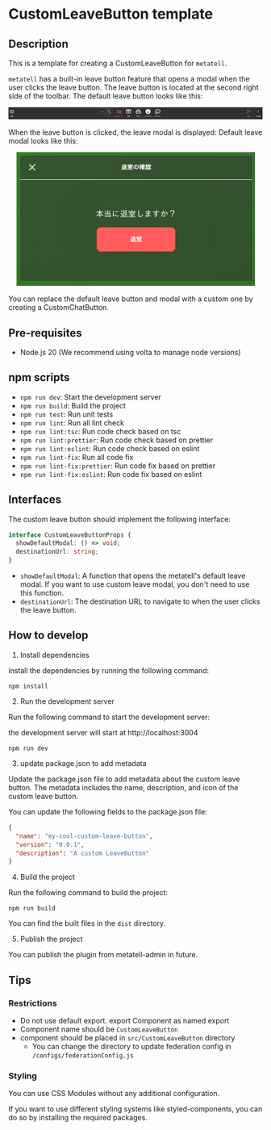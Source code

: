 # CustomLeaveButton template

## Description

This is a template for creating a CustomLeaveButton for `metatell`.

`metatell` has a built-in leave button feature that opens a modal when the user clicks the leave button. The leave button is located at the second right side of the toolbar.
The default leave button looks like this:

<p align="center">
  <img src="./docs/toolbar.png" alt="default leave button" />
</p>

When the leave button is clicked, the leave modal is displayed:
Default leave modal looks like this:

<p align="center">
  <img src="./docs/leave-modal.png" alt="default leave modal" />
</p>

You can replace the default leave button and modal with a custom one by creating a CustomChatButton.

## Pre-requisites

- Node.js 20 (We recommend using volta to manage node versions)

## npm scripts

- `npm run dev`: Start the development server
- `npm run build`: Build the project
- `npm run test`: Run unit tests
- `npm run lint`: Run all lint check
- `npm run lint:tsc`: Run code check based on tsc
- `npm run lint:prettier`: Run code check based on prettier
- `npm run lint:eslint`: Run code check based on eslint
- `npm run lint-fix`: Run all code fix
- `npm run lint-fix:prettier`: Run code fix based on prettier
- `npm run lint-fix:eslint`: Run code fix based on eslint

## Interfaces

The custom leave button should implement the following interface:

```ts
interface CustomLeaveButtonProps {
  showDefaultModal: () => void;
  destinationUrl: string;
}
```

- `showDefaultModal`: A function that opens the metatell's default leave modal. If you want to use custom leave modal, you don't need to use this function.
- `destinationUrl`: The destination URL to navigate to when the user clicks the leave button.

## How to develop

1. Install dependencies

install the dependencies by running the following command:

```
npm install
```

2. Run the development server

Run the following command to start the development server:

the development server will start at http://localhost:3004

```
npm run dev
```

3. update package.json to add metadata

Update the package.json file to add metadata about the custom leave button. The metadata includes the name, description, and icon of the custom leave button.

You can update the following fields to the package.json file:

```json
{
  "name": "my-cool-custom-leave-button",
  "version": "0.0.1",
  "description": "A custom LeaveButton"
}
```

4. Build the project

Run the following command to build the project:

```
npm run build
```

You can find the built files in the `dist` directory.

5. Publish the project

You can publish the plugin from metatell-admin in future.

## Tips

### Restrictions

- Do not use default export. export Component as named export
- Component name should be `CustomLeaveButton`
- component should be placed in `src/CustomLeaveButton` directory
  - You can change the directory to update federation config in `/configs/federationConfig.js`

### Styling

You can use CSS Modules without any additional configuration.

If you want to use different styling systems like styled-components, you can do so by installing the required packages.

